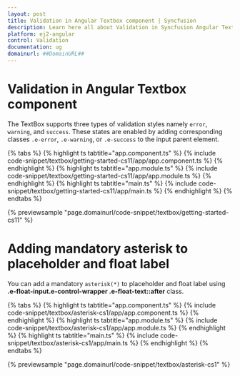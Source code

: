 ```yaml
---
layout: post
title: Validation in Angular Textbox component | Syncfusion
description: Learn here all about Validation in Syncfusion Angular Textbox component of Syncfusion Essential JS 2 and more.
platform: ej2-angular
control: Validation 
documentation: ug
domainurl: ##DomainURL##
---
```


# Validation in Angular Textbox component

The TextBox supports three types of validation styles namely `error`, `warning`, and `success`. These states are enabled by adding corresponding classes `.e-error`, `.e-warning`, or `.e-success` to the input parent element.

{% tabs %}
{% highlight ts tabtitle="app.component.ts" %}
{% include code-snippet/textbox/getting-started-cs11/app/app.component.ts %}
{% endhighlight %}
{% highlight ts tabtitle="app.module.ts" %}
{% include code-snippet/textbox/getting-started-cs11/app/app.module.ts %}
{% endhighlight %}
{% highlight ts tabtitle="main.ts" %}
{% include code-snippet/textbox/getting-started-cs11/app/main.ts %}
{% endhighlight %}
{% endtabs %}
  
{% previewsample "page.domainurl/code-snippet/textbox/getting-started-cs11" %}

# Adding mandatory asterisk to placeholder and float label

You can add a mandatory `asterisk(*)` to placeholder and float label using <b>.e-float-input.e-control-wrapper .e-float-text::after</b> class.

{% tabs %}
{% highlight ts tabtitle="app.component.ts" %}
{% include code-snippet/textbox/asterisk-cs1/app/app.component.ts %}
{% endhighlight %}
{% highlight ts tabtitle="app.module.ts" %}
{% include code-snippet/textbox/asterisk-cs1/app/app.module.ts %}
{% endhighlight %}
{% highlight ts tabtitle="main.ts" %}
{% include code-snippet/textbox/asterisk-cs1/app/main.ts %}
{% endhighlight %}
{% endtabs %}
  
{% previewsample "page.domainurl/code-snippet/textbox/asterisk-cs1" %}
